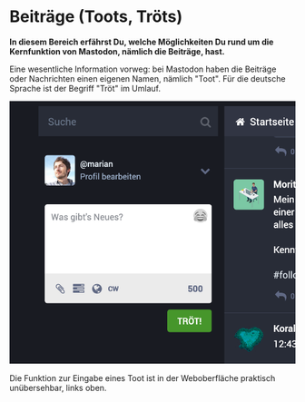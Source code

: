 # Beiträge (Toots, Tröts)

**In diesem Bereich erfährst Du, welche Möglichkeiten Du rund um die Kernfunktion von Mastodon, nämlich die Beiträge, hast.**

Eine wesentliche Information vorweg: bei Mastodon haben die Beiträge oder Nachrichten einen eigenen Namen, nämlich "Toot". Für die deutsche Sprache ist der Begriff "Tröt" im Umlauf. 

![Screenshot: Formular zur Eingabe eines Beitrags](img/toot-form-screenshot.png)

Die Funktion zur Eingabe eines Toot ist in der Weboberfläche praktisch unübersehbar, links oben.
